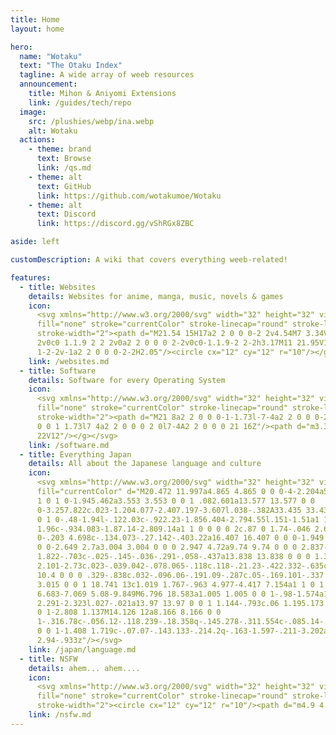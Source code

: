 ```yaml
---
title: Home
layout: home

hero:
  name: "Wotaku"
  text: "The Otaku Index"
  tagline: A wide array of weeb resources
  announcement:
    title: Mihon & Aniyomi Extensions
    link: /guides/tech/repo
  image:
    src: /plushies/webp/ina.webp
    alt: Wotaku
  actions:
    - theme: brand
      text: Browse
      link: /qs.md
    - theme: alt
      text: GitHub
      link: https://github.com/wotakumoe/Wotaku
    - theme: alt
      text: Discord
      link: https://discord.gg/vShRGx8ZBC

aside: left

customDescription: A wiki that covers everything weeb-related!

features:
  - title: Websites
    details: Websites for anime, manga, music, novels & games
    icon:
      <svg xmlns="http://www.w3.org/2000/svg" width="32" height="32" viewBox="0 0 24 24"><g
      fill="none" stroke="currentColor" stroke-linecap="round" stroke-linejoin="round"
      stroke-width="2"><path d="M21.54 15H17a2 2 0 0 0-2 2v4.54M7 3.34V5a3 3 0 0 0 3 3v0a2 2 0 0 1 2
      2v0c0 1.1.9 2 2 2v0a2 2 0 0 0 2-2v0c0-1.1.9-2 2-2h3.17M11 21.95V18a2 2 0 0 0-2-2v0a2 2 0 0
      1-2-2v-1a2 2 0 0 0-2-2H2.05"/><circle cx="12" cy="12" r="10"/></g></svg>
    link: /websites.md
  - title: Software
    details: Software for every Operating System
    icon:
      <svg xmlns="http://www.w3.org/2000/svg" width="32" height="32" viewBox="0 0 24 24"><g
      fill="none" stroke="currentColor" stroke-linecap="round" stroke-linejoin="round"
      stroke-width="2"><path d="M21 8a2 2 0 0 0-1-1.73l-7-4a2 2 0 0 0-2 0l-7 4A2 2 0 0 0 3 8v8a2 2 0
      0 0 1 1.73l7 4a2 2 0 0 0 2 0l7-4A2 2 0 0 0 21 16Z"/><path d="m3.3 7l8.7 5l8.7-5M12
      22V12"/></g></svg>
    link: /software.md
  - title: Everything Japan
    details: All about the Japanese language and culture
    icon:
      <svg xmlns="http://www.w3.org/2000/svg" width="32" height="32" viewBox="0 0 24 24"><path
      fill="currentColor" d="M20.472 11.997a4.865 4.865 0 0 0-4-2.204a5.592 5.592 0 0 0-.131-1.024a1
      1 0 1 0-1.945.462a3.553 3.553 0 0 1 .082.601a13.577 13.577 0 0
      0-3.257.822c.023-1.204.077-2.407.197-3.607l.038-.382A33.435 33.435 0 0 0 14.938 6l.12-.03a1 1
      0 1 0-.48-1.94l-.122.03c-.922.23-1.856.404-2.794.55l.151-1.51a1 1 0 0 0-1.99-.2l-.196
      1.96c-.934.083-1.87.14-2.809.14a1 1 0 0 0 0 2c.87 0 1.74-.046 2.607-.114a46.66 46.66 0 0
      0-.203 4.698c-.134.073-.27.142-.403.22a16.407 16.407 0 0 0-1.949 1.31l-.022.018a13.74 13.74 0
      0 0-2.649 2.7a3.004 3.004 0 0 0 2.947 4.72a9.74 9.74 0 0 0 2.837-1.014a.996.996 0 0 0
      1.822-.703c-.025-.145-.036-.291-.058-.437a13.838 13.838 0 0 0 1.314-1.155a13.167 13.167 0 0 0
      2.101-2.73c.023-.039.042-.078.065-.118c.118-.21.23-.422.332-.635c.053-.111.102-.222.151-.333a10.4
      10.4 0 0 0 .329-.838c.032-.096.06-.191.09-.287c.05-.169.101-.337.141-.504l.005-.018A3.015
      3.015 0 0 1 18.741 13c1.019 1.767-.963 4.977-4.417 7.154a1 1 0 1 0 1.067 1.692c4.499-2.836
      6.683-7.069 5.08-9.849M6.796 18.583a1.005 1.005 0 0 1-.98-1.574a11.893 11.893 0 0 1
      2.291-2.323l.027-.021a13.97 13.97 0 0 1 1.144-.793c.06 1.195.173 2.386.326 3.574a8.185 8.185 0
      0 1-2.808 1.137M14.126 12a8.166 8.166 0 0
      1-.316.78c-.056.12-.118.239-.18.358q-.145.278-.311.554c-.085.14-.172.279-.265.418a11.48 11.48
      0 0 1-1.408 1.719c-.07.07-.143.133-.214.2q-.163-1.597-.211-3.202a12.513 12.513 0 0 1
      2.94-.933z"/></svg>
    link: /japan/language.md
  - title: NSFW
    details: ahem... ahem....
    icon:
      <svg xmlns="http://www.w3.org/2000/svg" width="32" height="32" viewBox="0 0 24 24"><g
      fill="none" stroke="currentColor" stroke-linecap="round" stroke-linejoin="round"
      stroke-width="2"><circle cx="12" cy="12" r="10"/><path d="m4.9 4.9l14.2 14.2"/></g></svg>
    link: /nsfw.md
---
```


<script setup>
const images = {
  normal: {
    // Hololive Myth (1st Gen EN)
    "/plushies/webp/ame.webp": "linear-gradient(-30deg, #FEE097, #f7f6c8)",    
    "/plushies/webp/calli.webp": "linear-gradient(-30deg, #E35277, #f07392)",  
    "/plushies/webp/gura.webp": "linear-gradient(-30deg, #3E92CF, #57b0f0)",   
    "/plushies/webp/ina.webp": "linear-gradient(-30deg, #532bc2, #a594f9)",    
    "/plushies/webp/kiara.webp": "linear-gradient(-30deg, #EB433F, #FEEB73)",  

    // Hololive Promise (2nd Gen EN)
    "/plushies/webp/bae.webp": "linear-gradient(-30deg, #EE241A, #FEE160)",    
    "/plushies/webp/fauna.webp": "linear-gradient(-30deg, #B2F182, #F8FFDF)", 
    "/plushies/webp/irys.webp": "linear-gradient(-30deg, #E10E5D, #FE6DA5)",   
    "/plushies/webp/kronii.webp": "linear-gradient(-30deg, #2b6cee, #5B9DFE)", 
    "/plushies/webp/mumei.webp": "linear-gradient(-30deg, #E7AE80, #FEF5B0)",  
    "/plushies/webp/sana.webp": "linear-gradient(-30deg, #F5E0CF, #f8eee5)",    

    // Hololive Advent (3rd Gen EN)
    "/plushies/webp/biboo.webp": "linear-gradient(-30deg, #9B8DEE, #FF65DB)",  
    "/plushies/webp/fuwawa.webp": "linear-gradient(-30deg, #9FCEFE, #C7DEFE)", 
    "/plushies/webp/mococo.webp": "linear-gradient(-30deg, #FE78A3, #FEAACC)", 
    "/plushies/webp/nerissa.webp": "linear-gradient(-30deg, #103BD9, #1CD5FC)", 
    "/plushies/webp/shiori.webp": "linear-gradient(-30deg, #deb1f0, #eaddff)", 

    // Hololive Justice (4th Gen EN)
    "/plushies/webp/cecilia.webp": "linear-gradient(-30deg, #61A979, #CFFDCC)", 
    "/plushies/webp/elizabeth.webp": "linear-gradient(-30deg, #BA3036, #2196DB)", 
    "/plushies/webp/gigi.webp": "linear-gradient(-30deg, #F39C35, #FEB743)",  
    "/plushies/webp/raora.webp": "linear-gradient(-30deg, #D26588, #F698BC)",  
  },
};

const mode = "normal";

function randomPlushie() {
  const entries = Object.entries(images[mode]);
  const randomEntry = entries[Math.floor(Math.random() * entries.length)];
  const [bg, color] = randomEntry;
  return [bg, color];
}

const handleClick = () => {
  const [bg, color] = randomPlushie();
  document.documentElement.style.setProperty("--vp-home-hero-image-background-image", color);
  document.querySelector(".VPImage.image-src").src = bg;
}

const icon = document.querySelector(".VPImage.image-src");

if (icon) {
  icon.addEventListener("click", handleClick);
}
</script>
